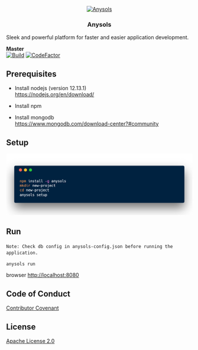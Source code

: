 <p align="center">
  <a href="https://anysols.com">
    <img src="https://anysols.com/assets/img/logo-small.png" alt="Anysols" height=72>
  </a>

  <h3 align="center">Anysols</h3>

  <span align="center">
    Sleek and powerful platform for faster and easier application development.
  </span>
</p>

**Master**  
[![Build](https://github.com/anysols/anysols-odm/workflows/Node%20CI/badge.svg)](https://github.com/anysols/anysols-odm/actions?workflow=Node+CI)
[![CodeFactor](https://www.codefactor.io/repository/github/anysols/anysols/badge)](https://www.codefactor.io/repository/github/anysols/anysols)

## Prerequisites
* Install nodejs  (version 12.13.1)  
https://nodejs.org/en/download/

* Install npm

* Install mongodb  
https://www.mongodb.com/download-center?#community

## Setup
![Set up](resources/carbon.png)

## Run
`Note: Check db config in anysols-config.json before running the application.`

```cmd 
anysols run
```


browser [http://localhost:8080](http://localhost:8080)

## Code of Conduct
[Contributor Covenant](/CODE_OF_CONDUCT.md)

## License
[Apache License 2.0](/LICENSE)
